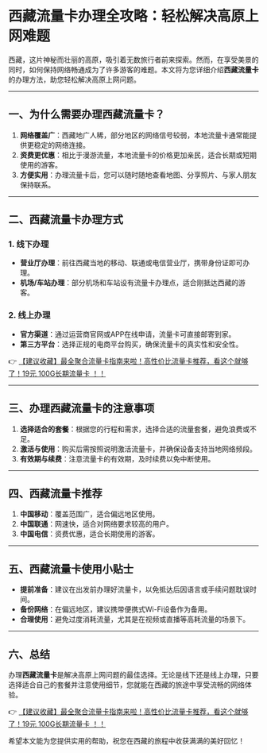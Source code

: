 # 西藏流量卡办理全攻略：轻松解决高原上网难题

西藏，这片神秘而壮丽的高原，吸引着无数旅行者前来探索。然而，在享受美景的同时，如何保持网络畅通成为了许多游客的难题。本文将为您详细介绍**西藏流量卡**的办理方法，助您轻松解决高原上网问题。

---

## 一、为什么需要办理西藏流量卡？

1. **网络覆盖广**：西藏地广人稀，部分地区的网络信号较弱，本地流量卡通常能提供更稳定的网络连接。
2. **资费更优惠**：相比于漫游流量，本地流量卡的价格更加亲民，适合长期或短期使用的游客。
3. **方便实用**：办理流量卡后，您可以随时随地查看地图、分享照片、与家人朋友保持联系。

---

## 二、西藏流量卡办理方式

### 1. 线下办理
- **营业厅办理**：前往西藏当地的移动、联通或电信营业厅，携带身份证即可办理。
- **机场/车站办理**：部分机场和车站设有流量卡办理点，适合刚抵达西藏的游客。

### 2. 线上办理
- **官方渠道**：通过运营商官网或APP在线申请，流量卡可直接邮寄到家。
- **第三方平台**：选择正规的电商平台购买，确保流量卡的真实性和安全性。

👉 [【建议收藏】最全聚合流量卡指南来啦！高性价比流量卡推荐，看这个就够了！19元 100G长期流量卡 ！！](https://bit.ly/Liuliangka)

---

## 三、办理西藏流量卡的注意事项

1. **选择适合的套餐**：根据您的行程和需求，选择合适的流量套餐，避免浪费或不足。
2. **激活与使用**：购买后需按照说明激活流量卡，并确保设备支持当地网络频段。
3. **有效期与续费**：注意流量卡的有效期，及时续费以免中断使用。

---

## 四、西藏流量卡推荐

1. **中国移动**：覆盖范围广，适合偏远地区使用。
2. **中国联通**：网速快，适合对网络要求较高的用户。
3. **中国电信**：资费优惠，适合长期使用的游客。

---

## 五、西藏流量卡使用小贴士

- **提前准备**：建议在出发前办理好流量卡，以免抵达后因语言或手续问题耽误时间。
- **备份网络**：在偏远地区，建议携带便携式Wi-Fi设备作为备用。
- **合理使用**：避免过度消耗流量，尤其是在视频或直播等高耗流量的场景下。

---

## 六、总结

办理**西藏流量卡**是解决高原上网问题的最佳选择。无论是线下还是线上办理，只要选择适合自己的套餐并注意使用细节，您就能在西藏的旅途中享受流畅的网络体验。

👉 [【建议收藏】最全聚合流量卡指南来啦！高性价比流量卡推荐，看这个就够了！19元 100G长期流量卡 ！！](https://bit.ly/Liuliangka)

希望本文能为您提供实用的帮助，祝您在西藏的旅程中收获满满的美好回忆！